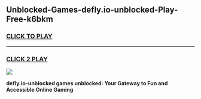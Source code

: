 
## Unblocked-Games-defly.io-unblocked-Play-Free-k6bkm
<h3>
<a href="https://premium76.site?title=defly.io-unblocked&ref=10A">CLICK TO PLAY</a></h3>
<hr>

<h3>
<a href="https://premium76.site?title=defly.io-unblocked&ref=10A">CLICK 2 PLAY</a>
  
</h3>

<a href="https://premium76.site?title=defly.io-unblocked&ref=10A"><img src="https://clearcache.store/games.png"></a>


**defly.io-unblocked games unblocked: Your Gateway to Fun and Accessible Online Gaming**
